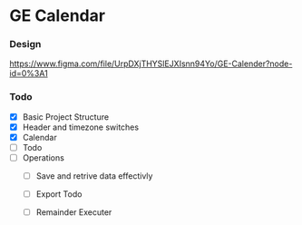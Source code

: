 # GE Calendar

### Design
https://www.figma.com/file/UrpDXjTHYSlEJXIsnn94Yo/GE-Calender?node-id=0%3A1
### Todo
- [x] Basic Project Structure 
- [x] Header and timezone switches
- [x] Calendar
- [ ] Todo
- [ ] Operations
    - [ ] Save and retrive data effectivly
    - [ ] Export Todo
    - [ ] Remainder Executer
    
